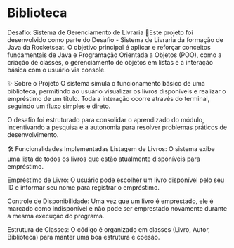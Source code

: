 # Biblioteca
Desafio: Sistema de Gerenciamento de Livraria 
📖Este projeto foi desenvolvido como parte do Desafio - Sistema de Livraria da formação de Java da Rocketseat. O objetivo principal é aplicar e reforçar conceitos fundamentais de Java e Programação Orientada a Objetos (POO), como a criação de classes, o gerenciamento de objetos em listas e a interação básica com o usuário via console.

✨ Sobre o Projeto
O sistema simula o funcionamento básico de uma biblioteca, permitindo ao usuário visualizar os livros disponíveis e realizar o empréstimo de um título. Toda a interação ocorre através do terminal, seguindo um fluxo simples e direto.

O desafio foi estruturado para consolidar o aprendizado do módulo, incentivando a pesquisa e a autonomia para resolver problemas práticos de desenvolvimento.

🛠️ Funcionalidades Implementadas
Listagem de Livros: O sistema exibe uma lista de todos os livros que estão atualmente disponíveis para empréstimo.

Empréstimo de Livro: O usuário pode escolher um livro disponível pelo seu ID e informar seu nome para registrar o empréstimo.

Controle de Disponibilidade: Uma vez que um livro é emprestado, ele é marcado como indisponível e não pode ser emprestado novamente durante a mesma execução do programa.

Estrutura de Classes: O código é organizado em classes (Livro, Autor, Biblioteca) para manter uma boa estrutura e coesão.
